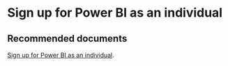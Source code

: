   <properties
	pageTitle="signing up for power bi (free) as an individual"
	description="signing up for power bi (free) as an individual"
	service="microsoft.PowerBIDedicated"
	resource="capacities"
	authors="pjfreitas"
	ms.author="pfreitas"	
	displayOrder="1040"
	selfHelpType="generic"
	supportTopicIds="32628156"
	productPesIds="16334"
	cloudEnvironments="public, MoonCake, fairfax" 
	articleId="22b243b3-5da3-015c-a3de-cf29c5bb4a92"
/>

# Sign up for Power BI as an individual

## **Recommended documents**

[Sign up for Power BI as an individual](https://docs.microsoft.com/power-bi/service-self-service-signup-for-power-bi#in-service-power-bi-pro-60-day-trial).<br>